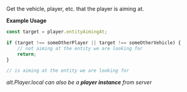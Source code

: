 Get the vehicle, player, etc. that the player is aiming at.

**Example Usage**

```js
const target = player.entityAimingAt;

if (target !== someOtherPlayer || target !== someOtherVehicle) {
    // not aiming at the entity we are looking for
    return;
}

// is aiming at the entity we are looking for
```

_alt.Player.local can also be a **player instance** from server_

